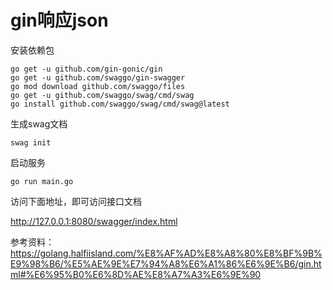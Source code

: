 # gin响应json

安装依赖包

```
go get -u github.com/gin-gonic/gin
go get -u github.com/swaggo/gin-swagger
go mod download github.com/swaggo/files
go get -u github.com/swaggo/swag/cmd/swag
go install github.com/swaggo/swag/cmd/swag@latest
```


生成swag文档

```
swag init
```

启动服务

```
go run main.go
```

访问下面地址，即可访问接口文档

http://127.0.0.1:8080/swagger/index.html


参考资料：https://golang.halfiisland.com/%E8%AF%AD%E8%A8%80%E8%BF%9B%E9%98%B6/%E5%AE%9E%E7%94%A8%E6%A1%86%E6%9E%B6/gin.html#%E6%95%B0%E6%8D%AE%E8%A7%A3%E6%9E%90
